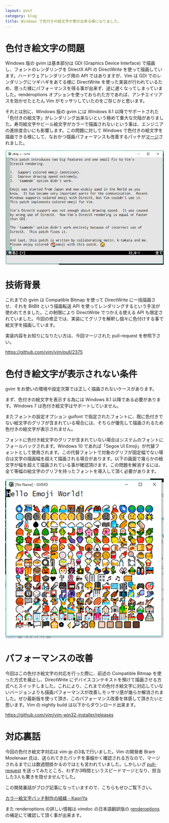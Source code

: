 ```yaml
---
layout: post
category: blog
title: Windows で色付きの絵文字が表示出来る様になりました。
---
```

# 色付き絵文字の問題

Windows 版の gvim は基本部分は GDI (Graphics Device Interface) で描画し、フォントのレンダリングを DirectX API の DirectWrite を使って描画しています。ハードウェアレンダリング用の API ではありますが、Vim は GDI でのレンダリングにツギハギをあてる様に DirectWrite を使った実装が行われているため、思った様にパフォーマンスを得る事が出来ず、逆に遅くなってしまっていました。renderoptions オプションを使っておられた方であれば、アンチエイリアスを効かせたとたん Vim がモッサリしていたのをご存じかと思います。

それとは別に、Windows 版の gvim には Windows 8.1 以降でサポートされた「色付きの絵文字」がレンダリング出来ないという極めて重大な欠陥がありました。寿司絵文字やビール絵文字がカラーで描画されないという事は、エンジニアの進捗度合いにも影響します。この問題に対して Windows で色付きの絵文字を描画できる様にして、なおかつ描画パフォーマンスも改善するパッチが[マージ](https://github.com/vim/vim/pull/2375)されました。

![色付き絵文字](/assets/images/emoji-sample1.png)

# 技術背景

これまでの gvim は Compatible Bitmap を使って DirectWrite に一括描画させ、それを BitBlt という描画転送 API を使ってレンダリングするという手法が使われてきました。この制限により DirectWrite でつかえる使える API も限定されていました。今回の修正では、実装にてグリフを解釈し個々に色付けする事で絵文字を描画しています。

実装内容をお知りになりたい方は、今回マージされた pull-request を参照下さい。

<https://github.com/vim/vim/pull/2375>

# 色付き絵文字が表示されない条件

gvim をお使いの環境や設定次第では正しく描画されないケースがあります。

まず、色付きの絵文字を表示する為には Windows 8.1 以降である必要があります。Windows 7 は色付き絵文字はサポートしていません。

またフォントの設定オプション guifont で指定されたフォントに、既に色付きでない絵文字のグリフが含まれている場合には、そちらが優先して描画されるため色付きの絵文字が表示されません。

フォントに色付き絵文字のグリフが含まれていない場合はシステムのフォントにフォールバックされます。Windows 10 であれば「Segoe UI Emoji」が代替フォントとして使用されます。この代替フォントで対象のグリフが固定幅でない場合は文字の描画幅を超えて描画される場合があります。以下の画面で幾らかの絵文字が幅を超えて描画されている事が確認頂けます。この問題を解消するには、全て等幅の絵文字のグリフを持ったフォントを導入して頂く必要があります。

![色付き絵文字](/assets/images/emoji-sample2.png)

# パフォーマンスの改善

今回はこの色付き絵文字の対応を行った際に、前述の Compatible Bitmap を使った方式を廃止し、DirectWrite にデバイスコンテキストを預けて描画させる方式へとスイッチしました。これにより、これまでの色付き絵文字に対応していないバージョンよりも描画パフォーマンスが改善しモッサリ感が幾らか解消されました。ぜひ最新版を使って頂き、このパフォーマンス改善を体感して頂きたいと思います。Vim の nightly build は以下からダウンロード出来ます。

<https://github.com/vim/vim-win32-installer/releases>

# 対応裏話

今回の色付き絵文字対応は vim-jp の3名で行いました。Vim の開発者 Bram Moolenaar 氏は、送られてきたパッチを事細かく確認される方なので、マージされるまでには数週間掛かるのではとも言われていました。しかしいざ [pull-request](https://github.com/vim/vim/pull/2375) を送ってみたところ、わずか3時間というスピードマージとなり、担当した3人も驚きを隠せませんでした。

この開発裏話がブログ記事になっていますので、こちらもぜひご覧下さい。

[カラー絵文字パッチ制作の経緯 - KaoriYa](https://www.kaoriya.net/blog/2017/11/27/)

また renderoptions の詳しい情報は vimdoc の日本語翻訳版の [renderoptions](http://vim-jp.org/vimdoc-ja/options.html#'renderoptions') の補足にて確認して頂く事が出来ます。
